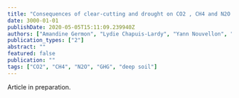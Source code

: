 ```yaml
---
title: "Consequences of clear-cutting and drought on CO2 , CH4 and N2O productions throughout deep soil profiles in coppice-managed eucalypt plantations."
date: 3000-01-01
publishDate: 2020-05-05T15:11:09.239940Z
authors: ["Amandine Germon", "Lydie Chapuis-Lardy", "Yann Nouvellon", "Agnès Robin", "Joannès Guillemot", "CA. Rosolem", "José Leonardo Gonçalves", "Iraê Amaral Guerrini", "Jean-Paul Laclau"]
publication_types: ["2"]
abstract: ""
featured: false
publication: ""
tags: ["CO2", "CH4", "N2O", "GHG", "deep soil"]
---
```


Article in preparation.

